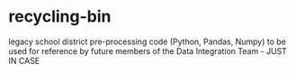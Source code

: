 # recycling-bin
legacy school district pre-processing code (Python, Pandas, Numpy)
to be used for reference by future members of the Data Integration Team - JUST IN CASE

